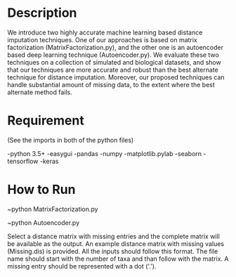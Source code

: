 # Description

We introduce two highly accurate machine learning based distance imputation techniques. One of our approaches is based on matrix factorization (MatrixFactorization.py), and the other one is an autoencoder based deep learning technique (Autoencoder.py). We evaluate these two techniques on a collection of simulated and biological datasets, and show that our techniques are more accurate and robust than the best alternate technique for distance imputation. Moreover, our proposed techniques can handle substantial amount of missing data, to the extent where the best alternate method fails.

# Requirement

(See the imports in both of the python files)

-python 3.5+
-easygui
-pandas
-numpy 
-matplotlib.pylab 
-seaborn
-tensorflow
-keras

# How to Run

~python MatrixFactorization.py

~python Autoencoder.py


Select a distance matrix with missing entries and the complete matrix will be available as the output. An example distance matrix with missing values (Missing.dis) is provided. All the inputs should follow this format. The file name should start with the number of taxa and than follow with the matrix. A missing entry should be represented with  a dot ('.').  
